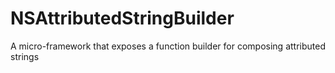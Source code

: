 # NSAttributedStringBuilder
A micro-framework that exposes a function builder for composing attributed strings

